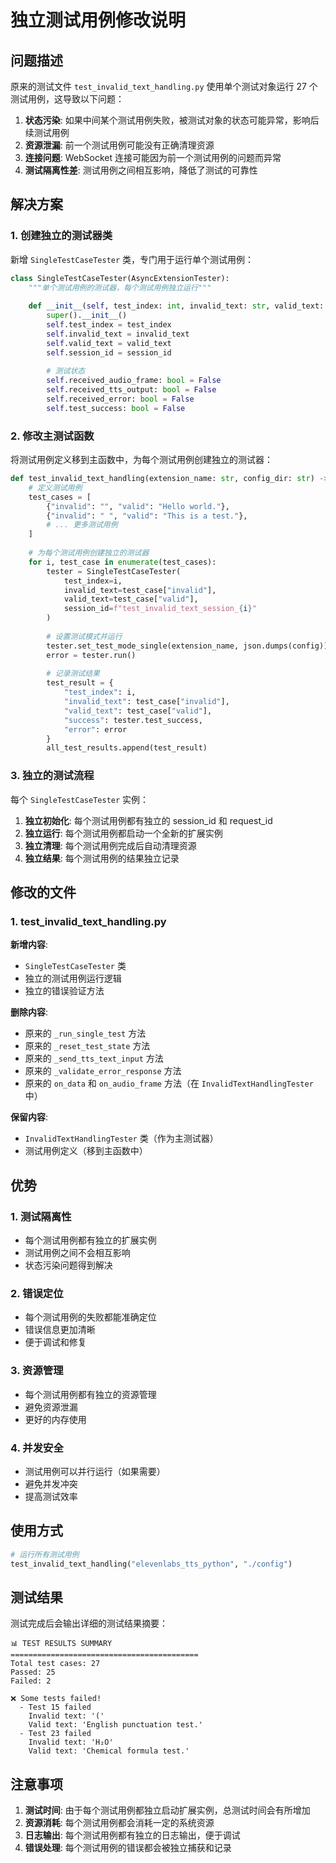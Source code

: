 # 独立测试用例修改说明

## 问题描述

原来的测试文件 `test_invalid_text_handling.py` 使用单个测试对象运行 27 个测试用例，这导致以下问题：

1. **状态污染**: 如果中间某个测试用例失败，被测试对象的状态可能异常，影响后续测试用例
2. **资源泄漏**: 前一个测试用例可能没有正确清理资源
3. **连接问题**: WebSocket 连接可能因为前一个测试用例的问题而异常
4. **测试隔离性差**: 测试用例之间相互影响，降低了测试的可靠性

## 解决方案

### 1. 创建独立的测试器类

新增 `SingleTestCaseTester` 类，专门用于运行单个测试用例：

```python
class SingleTestCaseTester(AsyncExtensionTester):
    """单个测试用例的测试器，每个测试用例独立运行"""
    
    def __init__(self, test_index: int, invalid_text: str, valid_text: str, session_id: str):
        super().__init__()
        self.test_index = test_index
        self.invalid_text = invalid_text
        self.valid_text = valid_text
        self.session_id = session_id
        
        # 测试状态
        self.received_audio_frame: bool = False
        self.received_tts_output: bool = False
        self.received_error: bool = False
        self.test_success: bool = False
```

### 2. 修改主测试函数

将测试用例定义移到主函数中，为每个测试用例创建独立的测试器：

```python
def test_invalid_text_handling(extension_name: str, config_dir: str) -> None:
    # 定义测试用例
    test_cases = [
        {"invalid": "", "valid": "Hello world."},
        {"invalid": " ", "valid": "This is a test."},
        # ... 更多测试用例
    ]
    
    # 为每个测试用例创建独立的测试器
    for i, test_case in enumerate(test_cases):
        tester = SingleTestCaseTester(
            test_index=i,
            invalid_text=test_case["invalid"],
            valid_text=test_case["valid"],
            session_id=f"test_invalid_text_session_{i}"
        )
        
        # 设置测试模式并运行
        tester.set_test_mode_single(extension_name, json.dumps(config))
        error = tester.run()
        
        # 记录测试结果
        test_result = {
            "test_index": i,
            "invalid_text": test_case["invalid"],
            "valid_text": test_case["valid"],
            "success": tester.test_success,
            "error": error
        }
        all_test_results.append(test_result)
```

### 3. 独立的测试流程

每个 `SingleTestCaseTester` 实例：

1. **独立初始化**: 每个测试用例都有独立的 session_id 和 request_id
2. **独立运行**: 每个测试用例都启动一个全新的扩展实例
3. **独立清理**: 每个测试用例完成后自动清理资源
4. **独立结果**: 每个测试用例的结果独立记录

## 修改的文件

### 1. test_invalid_text_handling.py

**新增内容**:
- `SingleTestCaseTester` 类
- 独立的测试用例运行逻辑
- 独立的错误验证方法

**删除内容**:
- 原来的 `_run_single_test` 方法
- 原来的 `_reset_test_state` 方法
- 原来的 `_send_tts_text_input` 方法
- 原来的 `_validate_error_response` 方法
- 原来的 `on_data` 和 `on_audio_frame` 方法（在 `InvalidTextHandlingTester` 中）

**保留内容**:
- `InvalidTextHandlingTester` 类（作为主测试器）
- 测试用例定义（移到主函数中）

## 优势

### 1. 测试隔离性
- 每个测试用例都有独立的扩展实例
- 测试用例之间不会相互影响
- 状态污染问题得到解决

### 2. 错误定位
- 每个测试用例的失败都能准确定位
- 错误信息更加清晰
- 便于调试和修复

### 3. 资源管理
- 每个测试用例都有独立的资源管理
- 避免资源泄漏
- 更好的内存使用

### 4. 并发安全
- 测试用例可以并行运行（如果需要）
- 避免并发冲突
- 提高测试效率

## 使用方式

```python
# 运行所有测试用例
test_invalid_text_handling("elevenlabs_tts_python", "./config")
```

## 测试结果

测试完成后会输出详细的测试结果摘要：

```
📊 TEST RESULTS SUMMARY
==========================================
Total test cases: 27
Passed: 25
Failed: 2

❌ Some tests failed!
  - Test 15 failed
    Invalid text: '('
    Valid text: 'English punctuation test.'
  - Test 23 failed
    Invalid text: 'H₂O'
    Valid text: 'Chemical formula test.'
```

## 注意事项

1. **测试时间**: 由于每个测试用例都独立启动扩展实例，总测试时间会有所增加
2. **资源消耗**: 每个测试用例都会消耗一定的系统资源
3. **日志输出**: 每个测试用例都有独立的日志输出，便于调试
4. **错误处理**: 每个测试用例的错误都会被独立捕获和记录 
